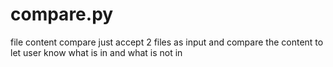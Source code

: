 # compare.py
file content compare
just accept 2 files as input and compare the content to let user know what is in and what is not in
